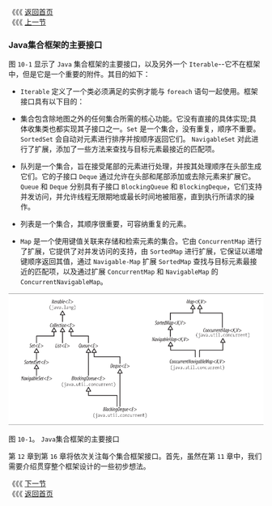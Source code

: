 《《《 [返回首页](../README.md)       <br/>
《《《 [上一节](00_Collections.md)

### Java集合框架的主要接口

图 `10-1` 显示了 `Java` 集合框架的主要接口，以及另外一个 `Iterable`--它不在框架中，但是它是一个重要的附件。其目的如下：

- `Iterable` 定义了一个类必须满足的实例才能与 `foreach` 语句一起使用。框架接口具有以下目的：

- 集合包含除地图之外的任何集合所需的核心功能。它没有直接的具体实现;具体收集类也都实现其子接口之一。`Set` 是一个集合，没有重复，顺序不重要。 `SortedSet` 会自动对元素进行排序并按顺序返回它们。 `NavigableSet` 对此进行了扩展，添加了一些方法来查找与目标元素最接近的匹配项。

- 队列是一个集合，旨在接受尾部的元素进行处理，并按其处理顺序在头部生成它们。它的子接口 `Deque` 通过允许在头部和尾部添加或去除元素来扩展它。 `Queue` 和 `Deque` 分别具有子接口 `BlockingQueue` 和 `BlockingDeque`，它们支持并发访问，并允许线程无限期地或最长时间地被阻塞，直到执行所请求的操作。
- 列表是一个集合，其顺序很重要，可容纳重复的元素。
- `Map` 是一个使用键值关联来存储和检索元素的集合。它由 `ConcurrentMap` 进行了扩展，它提供了对并发访问的支持，由 `SortedMap` 进行扩展，它保证以递增键顺序返回其值，通过 `Navigable-Map` 扩展 `SortedMap` 查找与目标元素最接近的匹配项，以及通过扩展 `ConcurrentMap` 和 `NavigableMap` 的 `ConcurrentNavigableMap`。

![](10_1.png)

图 `10-1`。 `Java`集合框架的主要接口

第 `12` 章到第 `16` 章将依次关注每个集合框架接口。首先，虽然在第 `11` 章中，我们需要介绍贯穿整个框架设计的一些初步想法。

《《《 [下一节](../ch11/00_Preliminaries.md)      <br/>
《《《 [返回首页](../README.md)